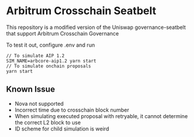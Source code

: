# Arbitrum Crosschain Seatbelt

This repository is a modified version of the Uniswap governance-seatbelt that support Arbitrum Crosschain Governance

To test it out, configure .env and run 
```
// To simulate AIP 1.2
SIM_NAME=arbcore-aip1.2 yarn start
// To simulate onchain proposals
yarn start
```

## Known Issue

- Nova not supported
- Incorrect time due to crosschain block number
- When simulating executed proposal with retryable, it cannot determine the correct L2 block to use
- ID scheme for child simulation is weird
